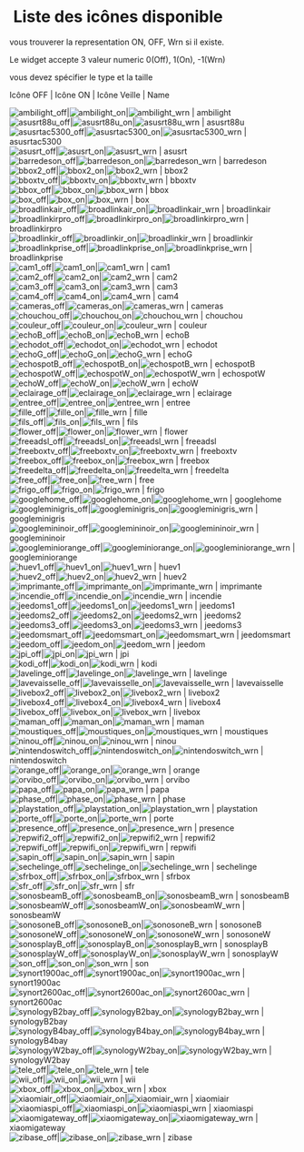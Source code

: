  Liste des icônes disponible
==
vous trouverer la representation ON, OFF, Wrn si il existe.

Le widget accepte 3 valeur numeric 0(Off), 1(On), -1(Wrn)

vous devez spécifier le type et la taille




Icône OFF | Icône ON | Icône Veille | Name

<img src="/cmd.info.numeric.widget-appareils-ONOFF/90x90/ambilight_off.png" alt="ambilight_off"/>|<img src="/cmd.info.numeric.widget-appareils-ONOFF/90x90/ambilight_on.png" alt="ambilight_on"/>|<img src="/cmd.info.numeric.widget-appareils-ONOFF/90x90/ambilight_off.png" alt="ambilight_wrn"/> | ambilight  
<img src="/cmd.info.numeric.widget-appareils-ONOFF/90x90/asusrt88u_off.png" alt="asusrt88u_off"/>|<img src="/cmd.info.numeric.widget-appareils-ONOFF/90x90/asusrt88u_on.png" alt="asusrt88u_on"/>|<img src="/cmd.info.numeric.widget-appareils-ONOFF/90x90/asusrt88u_off.png" alt="asusrt88u_wrn"/> | asusrt88u  
<img src="/cmd.info.numeric.widget-appareils-ONOFF/90x90/asusrtac5300_off.png" alt="asusrtac5300_off"/>|<img src="/cmd.info.numeric.widget-appareils-ONOFF/90x90/asusrtac5300_on.png" alt="asusrtac5300_on"/>|<img src="/cmd.info.numeric.widget-appareils-ONOFF/90x90/asusrtac5300_off.png" alt="asusrtac5300_wrn"/> | asusrtac5300  
<img src="/cmd.info.numeric.widget-appareils-ONOFF/90x90/asusrt_off.png" alt="asusrt_off"/>|<img src="/cmd.info.numeric.widget-appareils-ONOFF/90x90/asusrt_on.png" alt="asusrt_on"/>|<img src="/cmd.info.numeric.widget-appareils-ONOFF/90x90/asusrt_off.png" alt="asusrt_wrn"/> | asusrt  
<img src="/cmd.info.numeric.widget-appareils-ONOFF/90x90/barredeson_off.png" alt="barredeson_off"/>|<img src="/cmd.info.numeric.widget-appareils-ONOFF/90x90/barredeson_on.png" alt="barredeson_on"/>|<img src="/cmd.info.numeric.widget-appareils-ONOFF/90x90/barredeson_wrn.png" alt="barredeson_wrn"/> | barredeson  
<img src="/cmd.info.numeric.widget-appareils-ONOFF/90x90/bbox2_off.png" alt="bbox2_off"/>|<img src="/cmd.info.numeric.widget-appareils-ONOFF/90x90/bbox2_on.png" alt="bbox2_on"/>|<img src="/cmd.info.numeric.widget-appareils-ONOFF/90x90/bbox2_off.png" alt="bbox2_wrn"/> | bbox2  
<img src="/cmd.info.numeric.widget-appareils-ONOFF/90x90/bboxTv_off.png" alt="bboxtv_off"/>|<img src="/cmd.info.numeric.widget-appareils-ONOFF/90x90/bboxtv_on.png" alt="bboxtv_on"/>|<img src="/cmd.info.numeric.widget-appareils-ONOFF/90x90/bboxTv_off.png" alt="bboxtv_wrn"/> | bboxtv  
<img src="/cmd.info.numeric.widget-appareils-ONOFF/90x90/bbox_off.png" alt="bbox_off"/>|<img src="/cmd.info.numeric.widget-appareils-ONOFF/90x90/bbox_on.png" alt="bbox_on"/>|<img src="/cmd.info.numeric.widget-appareils-ONOFF/90x90/bbox_off.png" alt="bbox_wrn"/> | bbox  
<img src="/cmd.info.numeric.widget-appareils-ONOFF/90x90/box_off.png" alt="box_off"/>|<img src="/cmd.info.numeric.widget-appareils-ONOFF/90x90/box_on.png" alt="box_on"/>|<img src="/cmd.info.numeric.widget-appareils-ONOFF/90x90/box_off.png" alt="box_wrn"/> | box  
<img src="/cmd.info.numeric.widget-appareils-ONOFF/90x90/broadlinkair_off.png" alt="broadlinkair_off"/>|<img src="/cmd.info.numeric.widget-appareils-ONOFF/90x90/broadlinkair_on.png" alt="broadlinkair_on"/>|<img src="/cmd.info.numeric.widget-appareils-ONOFF/90x90/broadlinkair_off.png" alt="broadlinkair_wrn"/> | broadlinkair  
<img src="/cmd.info.numeric.widget-appareils-ONOFF/90x90/broadlinkirpro_off.png" alt="broadlinkirpro_off"/>|<img src="/cmd.info.numeric.widget-appareils-ONOFF/90x90/broadlinkirpro_on.png" alt="broadlinkirpro_on"/>|<img src="/cmd.info.numeric.widget-appareils-ONOFF/90x90/broadlinkirpro_off.png" alt="broadlinkirpro_wrn"/> | broadlinkirpro  
<img src="/cmd.info.numeric.widget-appareils-ONOFF/90x90/broadlinkir_off.png" alt="broadlinkir_off"/>|<img src="/cmd.info.numeric.widget-appareils-ONOFF/90x90/broadlinkir_on.png" alt="broadlinkir_on"/>|<img src="/cmd.info.numeric.widget-appareils-ONOFF/90x90/broadlinkir_off.png" alt="broadlinkir_wrn"/> | broadlinkir  
<img src="/cmd.info.numeric.widget-appareils-ONOFF/90x90/broadlinkprise_off.png" alt="broadlinkprise_off"/>|<img src="/cmd.info.numeric.widget-appareils-ONOFF/90x90/broadlinkprise_on.png" alt="broadlinkprise_on"/>|<img src="/cmd.info.numeric.widget-appareils-ONOFF/90x90/broadlinkprise_off.png" alt="broadlinkprise_wrn"/> | broadlinkprise  
<img src="/cmd.info.numeric.widget-appareils-ONOFF/90x90/cam1_off.png" alt="cam1_off"/>|<img src="/cmd.info.numeric.widget-appareils-ONOFF/90x90/cam1_on.png" alt="cam1_on"/>|<img src="/cmd.info.numeric.widget-appareils-ONOFF/90x90/cam1_off.png" alt="cam1_wrn"/> | cam1  
<img src="/cmd.info.numeric.widget-appareils-ONOFF/90x90/cam2_off.png" alt="cam2_off"/>|<img src="/cmd.info.numeric.widget-appareils-ONOFF/90x90/cam2_on.png" alt="cam2_on"/>|<img src="/cmd.info.numeric.widget-appareils-ONOFF/90x90/cam2_off.png" alt="cam2_wrn"/> | cam2  
<img src="/cmd.info.numeric.widget-appareils-ONOFF/90x90/cam3_off.png" alt="cam3_off"/>|<img src="/cmd.info.numeric.widget-appareils-ONOFF/90x90/cam3_on.png" alt="cam3_on"/>|<img src="/cmd.info.numeric.widget-appareils-ONOFF/90x90/cam3_off.png" alt="cam3_wrn"/> | cam3  
<img src="/cmd.info.numeric.widget-appareils-ONOFF/90x90/cam4_off.png" alt="cam4_off"/>|<img src="/cmd.info.numeric.widget-appareils-ONOFF/90x90/cam4_on.png" alt="cam4_on"/>|<img src="/cmd.info.numeric.widget-appareils-ONOFF/90x90/cam4_off.png" alt="cam4_wrn"/> | cam4  
<img src="/cmd.info.numeric.widget-appareils-ONOFF/90x90/cameras_off.png" alt="cameras_off"/>|<img src="/cmd.info.numeric.widget-appareils-ONOFF/90x90/cameras_on.png" alt="cameras_on"/>|<img src="/cmd.info.numeric.widget-appareils-ONOFF/90x90/cameras_off.png" alt="cameras_wrn"/> | cameras  
<img src="/cmd.info.numeric.widget-appareils-ONOFF/90x90/chouchou_off.png" alt="chouchou_off"/>|<img src="/cmd.info.numeric.widget-appareils-ONOFF/90x90/chouchou_on.png" alt="chouchou_on"/>|<img src="/cmd.info.numeric.widget-appareils-ONOFF/90x90/chouchou_off.png" alt="chouchou_wrn"/> | chouchou  
<img src="/cmd.info.numeric.widget-appareils-ONOFF/90x90/couleur_off.png" alt="couleur_off"/>|<img src="/cmd.info.numeric.widget-appareils-ONOFF/90x90/couleur_on.png" alt="couleur_on"/>|<img src="/cmd.info.numeric.widget-appareils-ONOFF/90x90/couleur_off.png" alt="couleur_wrn"/> | couleur  
<img src="/cmd.info.numeric.widget-appareils-ONOFF/90x90/echoB_off.png" alt="echoB_off"/>|<img src="/cmd.info.numeric.widget-appareils-ONOFF/90x90/echoB_on.png" alt="echoB_on"/>|<img src="/cmd.info.numeric.widget-appareils-ONOFF/90x90/echoB_off.png" alt="echoB_wrn"/> | echoB  
<img src="/cmd.info.numeric.widget-appareils-ONOFF/90x90/echodot_off.png" alt="echodot_off"/>|<img src="/cmd.info.numeric.widget-appareils-ONOFF/90x90/echodot_on.png" alt="echodot_on"/>|<img src="/cmd.info.numeric.widget-appareils-ONOFF/90x90/echodot_off.png" alt="echodot_wrn"/> | echodot  
<img src="/cmd.info.numeric.widget-appareils-ONOFF/90x90/echoG_off.png" alt="echoG_off"/>|<img src="/cmd.info.numeric.widget-appareils-ONOFF/90x90/echoG_on.png" alt="echoG_on"/>|<img src="/cmd.info.numeric.widget-appareils-ONOFF/90x90/echoG_off.png" alt="echoG_wrn"/> | echoG  
<img src="/cmd.info.numeric.widget-appareils-ONOFF/90x90/echospotB_off.png" alt="echospotB_off"/>|<img src="/cmd.info.numeric.widget-appareils-ONOFF/90x90/echospotB_on.png" alt="echospotB_on"/>|<img src="/cmd.info.numeric.widget-appareils-ONOFF/90x90/echospotB_off.png" alt="echospotB_wrn"/> | echospotB  
<img src="/cmd.info.numeric.widget-appareils-ONOFF/90x90/echospotW_off.png" alt="echospotW_off"/>|<img src="/cmd.info.numeric.widget-appareils-ONOFF/90x90/echospotW_on.png" alt="echospotW_on"/>|<img src="/cmd.info.numeric.widget-appareils-ONOFF/90x90/echospotW_off.png" alt="echospotW_wrn"/> | echospotW  
<img src="/cmd.info.numeric.widget-appareils-ONOFF/90x90/echoW_off.png" alt="echoW_off"/>|<img src="/cmd.info.numeric.widget-appareils-ONOFF/90x90/echoW_on.png" alt="echoW_on"/>|<img src="/cmd.info.numeric.widget-appareils-ONOFF/90x90/echoW_off.png" alt="echoW_wrn"/> | echoW  
<img src="/cmd.info.numeric.widget-appareils-ONOFF/90x90/eclairage_off.png" alt="eclairage_off"/>|<img src="/cmd.info.numeric.widget-appareils-ONOFF/90x90/eclairage_on.png" alt="eclairage_on"/>|<img src="/cmd.info.numeric.widget-appareils-ONOFF/90x90/eclairage_wrn.png" alt="eclairage_wrn"/> | eclairage  
<img src="/cmd.info.numeric.widget-appareils-ONOFF/90x90/entree_off.png" alt="entree_off"/>|<img src="/cmd.info.numeric.widget-appareils-ONOFF/90x90/entree_on.png" alt="entree_on"/>|<img src="/cmd.info.numeric.widget-appareils-ONOFF/90x90/entree_wrn.png" alt="entree_wrn"/> | entree  
<img src="/cmd.info.numeric.widget-appareils-ONOFF/90x90/fille_off.png" alt="fille_off"/>|<img src="/cmd.info.numeric.widget-appareils-ONOFF/90x90/fille_on.png" alt="fille_on"/>|<img src="/cmd.info.numeric.widget-appareils-ONOFF/90x90/fille_off.png" alt="fille_wrn"/> | fille  
<img src="/cmd.info.numeric.widget-appareils-ONOFF/90x90/fils_off.png" alt="fils_off"/>|<img src="/cmd.info.numeric.widget-appareils-ONOFF/90x90/fils_on.png" alt="fils_on"/>|<img src="/cmd.info.numeric.widget-appareils-ONOFF/90x90/fils_off.png" alt="fils_wrn"/> | fils  
<img src="/cmd.info.numeric.widget-appareils-ONOFF/90x90/flower_off.png" alt="flower_off"/>|<img src="/cmd.info.numeric.widget-appareils-ONOFF/90x90/flower_on.png" alt="flower_on"/>|<img src="/cmd.info.numeric.widget-appareils-ONOFF/90x90/flower_wrn.png" alt="flower_wrn"/> | flower  
<img src="/cmd.info.numeric.widget-appareils-ONOFF/90x90/freeadsl_off.png" alt="freeadsl_off"/>|<img src="/cmd.info.numeric.widget-appareils-ONOFF/90x90/freeadsl_on.png" alt="freeadsl_on"/>|<img src="/cmd.info.numeric.widget-appareils-ONOFF/90x90/freeadsl_off.png" alt="freeadsl_wrn"/> | freeadsl  
<img src="/cmd.info.numeric.widget-appareils-ONOFF/90x90/freeboxtv_off.png" alt="freeboxtv_off"/>|<img src="/cmd.info.numeric.widget-appareils-ONOFF/90x90/freeboxtv_on.png" alt="freeboxtv_on"/>|<img src="/cmd.info.numeric.widget-appareils-ONOFF/90x90/freeboxtv_off.png" alt="freeboxtv_wrn"/> | freeboxtv  
<img src="/cmd.info.numeric.widget-appareils-ONOFF/90x90/freebox_off.png" alt="freebox_off"/>|<img src="/cmd.info.numeric.widget-appareils-ONOFF/90x90/freebox_on.png" alt="freebox_on"/>|<img src="/cmd.info.numeric.widget-appareils-ONOFF/90x90/freebox_off.png" alt="freebox_wrn"/> | freebox  
<img src="/cmd.info.numeric.widget-appareils-ONOFF/90x90/freedelta_off.png" alt="freedelta_off"/>|<img src="/cmd.info.numeric.widget-appareils-ONOFF/90x90/freedelta_on.png" alt="freedelta_on"/>|<img src="/cmd.info.numeric.widget-appareils-ONOFF/90x90/freedelta_off.png" alt="freedelta_wrn"/> | freedelta  
<img src="/cmd.info.numeric.widget-appareils-ONOFF/90x90/free_off.png" alt="free_off"/>|<img src="/cmd.info.numeric.widget-appareils-ONOFF/90x90/free_on.png" alt="free_on"/>|<img src="/cmd.info.numeric.widget-appareils-ONOFF/90x90/free_off.png" alt="free_wrn"/> | free  
<img src="/cmd.info.numeric.widget-appareils-ONOFF/90x90/frigo_off.png" alt="frigo_off"/>|<img src="/cmd.info.numeric.widget-appareils-ONOFF/90x90/frigo_on.png" alt="frigo_on"/>|<img src="/cmd.info.numeric.widget-appareils-ONOFF/90x90/frigo_off.png" alt="frigo_wrn"/> | frigo  
<img src="/cmd.info.numeric.widget-appareils-ONOFF/90x90/googlehome_off.png" alt="googlehome_off"/>|<img src="/cmd.info.numeric.widget-appareils-ONOFF/90x90/googlehome_on.png" alt="googlehome_on"/>|<img src="/cmd.info.numeric.widget-appareils-ONOFF/90x90/googlehome_off.png" alt="googlehome_wrn"/> | googlehome  
<img src="/cmd.info.numeric.widget-appareils-ONOFF/90x90/googleminigris_off.png" alt="googleminigris_off"/>|<img src="/cmd.info.numeric.widget-appareils-ONOFF/90x90/googleminigris_on.png" alt="googleminigris_on"/>|<img src="/cmd.info.numeric.widget-appareils-ONOFF/90x90/googleminigris_off.png" alt="googleminigris_wrn"/> | googleminigris  
<img src="/cmd.info.numeric.widget-appareils-ONOFF/90x90/googlemininoir_off.png" alt="googlemininoir_off"/>|<img src="/cmd.info.numeric.widget-appareils-ONOFF/90x90/googlemininoir_on.png" alt="googlemininoir_on"/>|<img src="/cmd.info.numeric.widget-appareils-ONOFF/90x90/googlemininoir_off.png" alt="googlemininoir_wrn"/> | googlemininoir  
<img src="/cmd.info.numeric.widget-appareils-ONOFF/90x90/googleminiorange_off.png" alt="googleminiorange_off"/>|<img src="/cmd.info.numeric.widget-appareils-ONOFF/90x90/googleminiorange_on.png" alt="googleminiorange_on"/>|<img src="/cmd.info.numeric.widget-appareils-ONOFF/90x90/googleminiorange_off.png" alt="googleminiorange_wrn"/> | googleminiorange  
<img src="/cmd.info.numeric.widget-appareils-ONOFF/90x90/huev1_off.png" alt="huev1_off"/>|<img src="/cmd.info.numeric.widget-appareils-ONOFF/90x90/huev1_on.png" alt="huev1_on"/>|<img src="/cmd.info.numeric.widget-appareils-ONOFF/90x90/huev1_off.png" alt="huev1_wrn"/> | huev1  
<img src="/cmd.info.numeric.widget-appareils-ONOFF/90x90/huev2_off.png" alt="huev2_off"/>|<img src="/cmd.info.numeric.widget-appareils-ONOFF/90x90/huev2_on.png" alt="huev2_on"/>|<img src="/cmd.info.numeric.widget-appareils-ONOFF/90x90/huev2_off.png" alt="huev2_wrn"/> | huev2  
<img src="/cmd.info.numeric.widget-appareils-ONOFF/90x90/imprimante_off.png" alt="imprimante_off"/>|<img src="/cmd.info.numeric.widget-appareils-ONOFF/90x90/imprimante_on.png" alt="imprimante_on"/>|<img src="/cmd.info.numeric.widget-appareils-ONOFF/90x90/imprimante_wrn.png" alt="imprimante_wrn"/> | imprimante  
<img src="/cmd.info.numeric.widget-appareils-ONOFF/90x90/incendie_off.png" alt="incendie_off"/>|<img src="/cmd.info.numeric.widget-appareils-ONOFF/90x90/incendie_on.png" alt="incendie_on"/>|<img src="/cmd.info.numeric.widget-appareils-ONOFF/90x90/incendie_wrn.png" alt="incendie_wrn"/> | incendie  
<img src="/cmd.info.numeric.widget-appareils-ONOFF/90x90/jeedoms1_off.png" alt="jeedoms1_off"/>|<img src="/cmd.info.numeric.widget-appareils-ONOFF/90x90/jeedoms1_on.png" alt="jeedoms1_on"/>|<img src="/cmd.info.numeric.widget-appareils-ONOFF/90x90/jeedoms1_off.png" alt="jeedoms1_wrn"/> | jeedoms1  
<img src="/cmd.info.numeric.widget-appareils-ONOFF/90x90/jeedoms2_off.png" alt="jeedoms2_off"/>|<img src="/cmd.info.numeric.widget-appareils-ONOFF/90x90/jeedoms2_on.png" alt="jeedoms2_on"/>|<img src="/cmd.info.numeric.widget-appareils-ONOFF/90x90/jeedoms2_off.png" alt="jeedoms2_wrn"/> | jeedoms2  
<img src="/cmd.info.numeric.widget-appareils-ONOFF/90x90/jeedoms3_off.png" alt="jeedoms3_off"/>|<img src="/cmd.info.numeric.widget-appareils-ONOFF/90x90/jeedoms3_on.png" alt="jeedoms3_on"/>|<img src="/cmd.info.numeric.widget-appareils-ONOFF/90x90/jeedoms3_off.png" alt="jeedoms3_wrn"/> | jeedoms3  
<img src="/cmd.info.numeric.widget-appareils-ONOFF/90x90/jeedomsmart_off.png" alt="jeedomsmart_off"/>|<img src="/cmd.info.numeric.widget-appareils-ONOFF/90x90/jeedomsmart_on.png" alt="jeedomsmart_on"/>|<img src="/cmd.info.numeric.widget-appareils-ONOFF/90x90/jeedomsmart_off.png" alt="jeedomsmart_wrn"/> | jeedomsmart  
<img src="/cmd.info.numeric.widget-appareils-ONOFF/90x90/jeedom_off.png" alt="jeedom_off"/>|<img src="/cmd.info.numeric.widget-appareils-ONOFF/90x90/jeedom_on.png" alt="jeedom_on"/>|<img src="/cmd.info.numeric.widget-appareils-ONOFF/90x90/jeedom_off.png" alt="jeedom_wrn"/> | jeedom  
<img src="/cmd.info.numeric.widget-appareils-ONOFF/90x90/jpi_off.png" alt="jpi_off"/>|<img src="/cmd.info.numeric.widget-appareils-ONOFF/90x90/jpi_on.png" alt="jpi_on"/>|<img src="/cmd.info.numeric.widget-appareils-ONOFF/90x90/jpi_wrn.png" alt="jpi_wrn"/> | jpi  
<img src="/cmd.info.numeric.widget-appareils-ONOFF/90x90/kodi_off.png" alt="kodi_off"/>|<img src="/cmd.info.numeric.widget-appareils-ONOFF/90x90/kodi_on.png" alt="kodi_on"/>|<img src="/cmd.info.numeric.widget-appareils-ONOFF/90x90/kodi_wrn.png" alt="kodi_wrn"/> | kodi  
<img src="/cmd.info.numeric.widget-appareils-ONOFF/90x90/lavelinge_off.png" alt="lavelinge_off"/>|<img src="/cmd.info.numeric.widget-appareils-ONOFF/90x90/lavelinge_on.png" alt="lavelinge_on"/>|<img src="/cmd.info.numeric.widget-appareils-ONOFF/90x90/lavelinge_wrn.png" alt="lavelinge_wrn"/> | lavelinge  
<img src="/cmd.info.numeric.widget-appareils-ONOFF/90x90/lavevaisselle_off.png" alt="lavevaisselle_off"/>|<img src="/cmd.info.numeric.widget-appareils-ONOFF/90x90/lavevaisselle_on.png" alt="lavevaisselle_on"/>|<img src="/cmd.info.numeric.widget-appareils-ONOFF/90x90/lavevaisselle_wrn.png" alt="lavevaisselle_wrn"/> | lavevaisselle  
<img src="/cmd.info.numeric.widget-appareils-ONOFF/90x90/livebox2_off.png" alt="livebox2_off"/>|<img src="/cmd.info.numeric.widget-appareils-ONOFF/90x90/livebox2_on.png" alt="livebox2_on"/>|<img src="/cmd.info.numeric.widget-appareils-ONOFF/90x90/livebox2_off.png" alt="livebox2_wrn"/> | livebox2  
<img src="/cmd.info.numeric.widget-appareils-ONOFF/90x90/livebox4_off.png" alt="livebox4_off"/>|<img src="/cmd.info.numeric.widget-appareils-ONOFF/90x90/livebox4_on.png" alt="livebox4_on"/>|<img src="/cmd.info.numeric.widget-appareils-ONOFF/90x90/livebox4_off.png" alt="livebox4_wrn"/> | livebox4  
<img src="/cmd.info.numeric.widget-appareils-ONOFF/90x90/livebox_off.png" alt="livebox_off"/>|<img src="/cmd.info.numeric.widget-appareils-ONOFF/90x90/livebox_on.png" alt="livebox_on"/>|<img src="/cmd.info.numeric.widget-appareils-ONOFF/90x90/livebox_off.png" alt="livebox_wrn"/> | livebox  
<img src="/cmd.info.numeric.widget-appareils-ONOFF/90x90/maman_off.png" alt="maman_off"/>|<img src="/cmd.info.numeric.widget-appareils-ONOFF/90x90/maman_on.png" alt="maman_on"/>|<img src="/cmd.info.numeric.widget-appareils-ONOFF/90x90/maman_off.png" alt="maman_wrn"/> | maman  
<img src="/cmd.info.numeric.widget-appareils-ONOFF/90x90/moustiques_off.png" alt="moustiques_off"/>|<img src="/cmd.info.numeric.widget-appareils-ONOFF/90x90/moustiques_on.png" alt="moustiques_on"/>|<img src="/cmd.info.numeric.widget-appareils-ONOFF/90x90/moustiques_off.png" alt="moustiques_wrn"/> | moustiques  
<img src="/cmd.info.numeric.widget-appareils-ONOFF/90x90/ninou_off.png" alt="ninou_off"/>|<img src="/cmd.info.numeric.widget-appareils-ONOFF/90x90/ninou_on.png" alt="ninou_on"/>|<img src="/cmd.info.numeric.widget-appareils-ONOFF/90x90/ninou_off.png" alt="ninou_wrn"/> | ninou  
<img src="/cmd.info.numeric.widget-appareils-ONOFF/90x90/nintendoswitch_off.png" alt="nintendoswitch_off"/>|<img src="/cmd.info.numeric.widget-appareils-ONOFF/90x90/nintendoswitch_on.png" alt="nintendoswitch_on"/>|<img src="/cmd.info.numeric.widget-appareils-ONOFF/90x90/nintendoswitch_off.png" alt="nintendoswitch_wrn"/> | nintendoswitch  
<img src="/cmd.info.numeric.widget-appareils-ONOFF/90x90/orange_off.png" alt="orange_off"/>|<img src="/cmd.info.numeric.widget-appareils-ONOFF/90x90/orange_on.png" alt="orange_on"/>|<img src="/cmd.info.numeric.widget-appareils-ONOFF/90x90/orange_off.png" alt="orange_wrn"/> | orange  
<img src="/cmd.info.numeric.widget-appareils-ONOFF/90x90/orvibo_off.png" alt="orvibo_off"/>|<img src="/cmd.info.numeric.widget-appareils-ONOFF/90x90/orvibo_on.png" alt="orvibo_on"/>|<img src="/cmd.info.numeric.widget-appareils-ONOFF/90x90/orvibo_off.png" alt="orvibo_wrn"/> | orvibo  
<img src="/cmd.info.numeric.widget-appareils-ONOFF/90x90/papa_off.png" alt="papa_off"/>|<img src="/cmd.info.numeric.widget-appareils-ONOFF/90x90/papa_on.png" alt="papa_on"/>|<img src="/cmd.info.numeric.widget-appareils-ONOFF/90x90/papa_wrn.png" alt="papa_wrn"/> | papa  
<img src="/cmd.info.numeric.widget-appareils-ONOFF/90x90/phase_off.png" alt="phase_off"/>|<img src="/cmd.info.numeric.widget-appareils-ONOFF/90x90/phase_on.png" alt="phase_on"/>|<img src="/cmd.info.numeric.widget-appareils-ONOFF/90x90/phase_wrn.png" alt="phase_wrn"/> | phase  
<img src="/cmd.info.numeric.widget-appareils-ONOFF/90x90/playstation_off.png" alt="playstation_off"/>|<img src="/cmd.info.numeric.widget-appareils-ONOFF/90x90/playstation_on.png" alt="playstation_on"/>|<img src="/cmd.info.numeric.widget-appareils-ONOFF/90x90/playstation_wrn.png" alt="playstation_wrn"/> | playstation  
<img src="/cmd.info.numeric.widget-appareils-ONOFF/90x90/porte_off.png" alt="porte_off"/>|<img src="/cmd.info.numeric.widget-appareils-ONOFF/90x90/porte_on.png" alt="porte_on"/>|<img src="/cmd.info.numeric.widget-appareils-ONOFF/90x90/porte_wrn.png" alt="porte_wrn"/> | porte  
<img src="/cmd.info.numeric.widget-appareils-ONOFF/90x90/presence_off.png" alt="presence_off"/>|<img src="/cmd.info.numeric.widget-appareils-ONOFF/90x90/presence_on.png" alt="presence_on"/>|<img src="/cmd.info.numeric.widget-appareils-ONOFF/90x90/presence_off.png" alt="presence_wrn"/> | presence  
<img src="/cmd.info.numeric.widget-appareils-ONOFF/90x90/repwifi2_off.png" alt="repwifi2_off"/>|<img src="/cmd.info.numeric.widget-appareils-ONOFF/90x90/repwifi2_on.png" alt="repwifi2_on"/>|<img src="/cmd.info.numeric.widget-appareils-ONOFF/90x90/repwifi2_wrn.png" alt="repwifi2_wrn"/> | repwifi2  
<img src="/cmd.info.numeric.widget-appareils-ONOFF/90x90/repwifi_off.png" alt="repwifi_off"/>|<img src="/cmd.info.numeric.widget-appareils-ONOFF/90x90/repwifi_on.png" alt="repwifi_on"/>|<img src="/cmd.info.numeric.widget-appareils-ONOFF/90x90/repwifi_wrn.png" alt="repwifi_wrn"/> | repwifi  
<img src="/cmd.info.numeric.widget-appareils-ONOFF/90x90/sapin_off.png" alt="sapin_off"/>|<img src="/cmd.info.numeric.widget-appareils-ONOFF/90x90/sapin_on.png" alt="sapin_on"/>|<img src="/cmd.info.numeric.widget-appareils-ONOFF/90x90/sapin_off.png" alt="sapin_wrn"/> | sapin  
<img src="/cmd.info.numeric.widget-appareils-ONOFF/90x90/sechelinge_off.png" alt="sechelinge_off"/>|<img src="/cmd.info.numeric.widget-appareils-ONOFF/90x90/sechelinge_on.png" alt="sechelinge_on"/>|<img src="/cmd.info.numeric.widget-appareils-ONOFF/90x90/sechelinge_wrn.png" alt="sechelinge_wrn"/> | sechelinge  
<img src="/cmd.info.numeric.widget-appareils-ONOFF/90x90/sfrbox_off.png" alt="sfrbox_off"/>|<img src="/cmd.info.numeric.widget-appareils-ONOFF/90x90/sfrbox_on.png" alt="sfrbox_on"/>|<img src="/cmd.info.numeric.widget-appareils-ONOFF/90x90/sfrbox_off.png" alt="sfrbox_wrn"/> | sfrbox  
<img src="/cmd.info.numeric.widget-appareils-ONOFF/90x90/sfr_off.png" alt="sfr_off"/>|<img src="/cmd.info.numeric.widget-appareils-ONOFF/90x90/sfr_on.png" alt="sfr_on"/>|<img src="/cmd.info.numeric.widget-appareils-ONOFF/90x90/sfr_off.png" alt="sfr_wrn"/> | sfr  
<img src="/cmd.info.numeric.widget-appareils-ONOFF/90x90/sonosbeamB_off.png" alt="sonosbeamB_off"/>|<img src="/cmd.info.numeric.widget-appareils-ONOFF/90x90/sonosbeamB_on.png" alt="sonosbeamB_on"/>|<img src="/cmd.info.numeric.widget-appareils-ONOFF/90x90/sonosbeamB_off.png" alt="sonosbeamB_wrn"/> | sonosbeamB  
<img src="/cmd.info.numeric.widget-appareils-ONOFF/90x90/sonosbeamW_off.png" alt="sonosbeamW_off"/>|<img src="/cmd.info.numeric.widget-appareils-ONOFF/90x90/sonosbeamW_on.png" alt="sonosbeamW_on"/>|<img src="/cmd.info.numeric.widget-appareils-ONOFF/90x90/sonosbeamW_off.png" alt="sonosbeamW_wrn"/> | sonosbeamW  
<img src="/cmd.info.numeric.widget-appareils-ONOFF/90x90/sonosoneB_off.png" alt="sonosoneB_off"/>|<img src="/cmd.info.numeric.widget-appareils-ONOFF/90x90/sonosoneB_on.png" alt="sonosoneB_on"/>|<img src="/cmd.info.numeric.widget-appareils-ONOFF/90x90/sonosoneB_off.png" alt="sonosoneB_wrn"/> | sonosoneB  
<img src="/cmd.info.numeric.widget-appareils-ONOFF/90x90/sonosoneW_off.png" alt="sonosoneW_off"/>|<img src="/cmd.info.numeric.widget-appareils-ONOFF/90x90/sonosoneW_on.png" alt="sonosoneW_on"/>|<img src="/cmd.info.numeric.widget-appareils-ONOFF/90x90/sonosoneW_off.png" alt="sonosoneW_wrn"/> | sonosoneW  
<img src="/cmd.info.numeric.widget-appareils-ONOFF/90x90/sonosplayB_off.png" alt="sonosplayB_off"/>|<img src="/cmd.info.numeric.widget-appareils-ONOFF/90x90/sonosplayB_on.png" alt="sonosplayB_on"/>|<img src="/cmd.info.numeric.widget-appareils-ONOFF/90x90/sonosplayB_off.png" alt="sonosplayB_wrn"/> | sonosplayB  
<img src="/cmd.info.numeric.widget-appareils-ONOFF/90x90/sonosplayW_off.png" alt="sonosplayW_off"/>|<img src="/cmd.info.numeric.widget-appareils-ONOFF/90x90/sonosplayW_on.png" alt="sonosplayW_on"/>|<img src="/cmd.info.numeric.widget-appareils-ONOFF/90x90/sonosplayW_off.png" alt="sonosplayW_wrn"/> | sonosplayW  
<img src="/cmd.info.numeric.widget-appareils-ONOFF/90x90/son_off.png" alt="son_off"/>|<img src="/cmd.info.numeric.widget-appareils-ONOFF/90x90/son_on.png" alt="son_on"/>|<img src="/cmd.info.numeric.widget-appareils-ONOFF/90x90/son_off.png" alt="son_wrn"/> | son  
<img src="/cmd.info.numeric.widget-appareils-ONOFF/90x90/synort1900ac_off.png" alt="synort1900ac_off"/>|<img src="/cmd.info.numeric.widget-appareils-ONOFF/90x90/synort1900ac_on.png" alt="synort1900ac_on"/>|<img src="/cmd.info.numeric.widget-appareils-ONOFF/90x90/synort1900ac_off.png" alt="synort1900ac_wrn"/> | synort1900ac  
<img src="/cmd.info.numeric.widget-appareils-ONOFF/90x90/synort2600ac_off.png" alt="synort2600ac_off"/>|<img src="/cmd.info.numeric.widget-appareils-ONOFF/90x90/synort2600ac_on.png" alt="synort2600ac_on"/>|<img src="/cmd.info.numeric.widget-appareils-ONOFF/90x90/synort2600ac_off.png" alt="synort2600ac_wrn"/> | synort2600ac    
<img src="/cmd.info.numeric.widget-appareils-ONOFF/90x90/synologyB2bay_off.png" alt="synologyB2bay_off"/>|<img src="/cmd.info.numeric.widget-appareils-ONOFF/90x90/synologyB2bay_on.png" alt="synologyB2bay_on"/>|<img src="/cmd.info.numeric.widget-appareils-ONOFF/90x90/synologyB2bay_off.png" alt="synologyB2bay_wrn"/> | synologyB2bay  
<img src="/cmd.info.numeric.widget-appareils-ONOFF/90x90/synologyB4bay_off.png" alt="synologyB4bay_off"/>|<img src="/cmd.info.numeric.widget-appareils-ONOFF/90x90/synologyB4bay_on.png" alt="synologyB4bay_on"/>|<img src="/cmd.info.numeric.widget-appareils-ONOFF/90x90/synologyB4bay_off.png" alt="synologyB4bay_wrn"/> | synologyB4bay  
<img src="/cmd.info.numeric.widget-appareils-ONOFF/90x90/synologyW2bay_off.png" alt="synologyW2bay_off"/>|<img src="/cmd.info.numeric.widget-appareils-ONOFF/90x90/synologyW2bay_on.png" alt="synologyW2bay_on"/>|<img src="/cmd.info.numeric.widget-appareils-ONOFF/90x90/synologyW2bay_off.png" alt="synologyW2bay_wrn"/> | synologyW2bay  
<img src="/cmd.info.numeric.widget-appareils-ONOFF/90x90/tele_off.png" alt="tele_off"/>|<img src="/cmd.info.numeric.widget-appareils-ONOFF/90x90/tele_on.png" alt="tele_on"/>|<img src="/cmd.info.numeric.widget-appareils-ONOFF/90x90/tele_wrn.png" alt="tele_wrn"/> | tele  
<img src="/cmd.info.numeric.widget-appareils-ONOFF/90x90/wii_off.png" alt="wii_off"/>|<img src="/cmd.info.numeric.widget-appareils-ONOFF/90x90/wii_on.png" alt="wii_on"/>|<img src="/cmd.info.numeric.widget-appareils-ONOFF/90x90/wii_wrn.png" alt="wii_wrn"/> | wii  
<img src="/cmd.info.numeric.widget-appareils-ONOFF/90x90/xbox_off.png" alt="xbox_off"/>|<img src="/cmd.info.numeric.widget-appareils-ONOFF/90x90/xbox_on.png" alt="xbox_on"/>|<img src="/cmd.info.numeric.widget-appareils-ONOFF/90x90/xbox_wrn.png" alt="xbox_wrn"/> | xbox  
<img src="/cmd.info.numeric.widget-appareils-ONOFF/90x90/xiaomiair_off.png" alt="xiaomiair_off"/>|<img src="/cmd.info.numeric.widget-appareils-ONOFF/90x90/xiaomiair_on.png" alt="xiaomiair_on"/>|<img src="/cmd.info.numeric.widget-appareils-ONOFF/90x90/xiaomiair_off.png" alt="xiaomiair_wrn"/> | xiaomiair  
<img src="/cmd.info.numeric.widget-appareils-ONOFF/90x90/xiaomiaspi_off.png" alt="xiaomiaspi_off"/>|<img src="/cmd.info.numeric.widget-appareils-ONOFF/90x90/xiaomiaspi_on.png" alt="xiaomiaspi_on"/>|<img src="/cmd.info.numeric.widget-appareils-ONOFF/90x90/xiaomiaspi_off.png" alt="xiaomiaspi_wrn"/> | xiaomiaspi  
<img src="/cmd.info.numeric.widget-appareils-ONOFF/90x90/xiaomigateway_off.png" alt="xiaomigateway_off"/>|<img src="/cmd.info.numeric.widget-appareils-ONOFF/90x90/xiaomigateway_on.png" alt="xiaomigateway_on"/>|<img src="/cmd.info.numeric.widget-appareils-ONOFF/90x90/xiaomigateway_off.png" alt="xiaomigateway_wrn"/> | xiaomigateway  
<img src="/cmd.info.numeric.widget-appareils-ONOFF/90x90/zibase_off.png" alt="zibase_off"/>|<img src="/cmd.info.numeric.widget-appareils-ONOFF/90x90/zibase_on.png" alt="zibase_on"/>|<img src="/cmd.info.numeric.widget-appareils-ONOFF/90x90/zibase_off.png" alt="zibase_wrn"/> | zibase  


